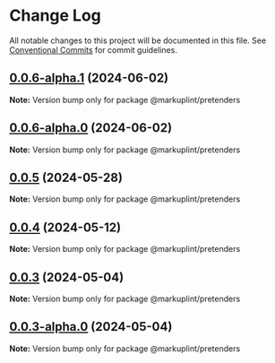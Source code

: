 # Change Log

All notable changes to this project will be documented in this file.
See [Conventional Commits](https://conventionalcommits.org) for commit guidelines.

## [0.0.6-alpha.1](https://github.com/markuplint/markuplint/compare/@markuplint/pretenders@0.0.6-alpha.0...@markuplint/pretenders@0.0.6-alpha.1) (2024-06-02)

**Note:** Version bump only for package @markuplint/pretenders





## [0.0.6-alpha.0](https://github.com/markuplint/markuplint/compare/@markuplint/pretenders@0.0.5...@markuplint/pretenders@0.0.6-alpha.0) (2024-06-02)

**Note:** Version bump only for package @markuplint/pretenders

## [0.0.5](https://github.com/markuplint/markuplint/compare/@markuplint/pretenders@0.0.4...@markuplint/pretenders@0.0.5) (2024-05-28)

**Note:** Version bump only for package @markuplint/pretenders

## [0.0.4](https://github.com/markuplint/markuplint/compare/@markuplint/pretenders@0.0.3...@markuplint/pretenders@0.0.4) (2024-05-12)

**Note:** Version bump only for package @markuplint/pretenders

## [0.0.3](https://github.com/markuplint/markuplint/compare/@markuplint/pretenders@0.0.3-alpha.0...@markuplint/pretenders@0.0.3) (2024-05-04)

**Note:** Version bump only for package @markuplint/pretenders

## [0.0.3-alpha.0](https://github.com/markuplint/markuplint/compare/@markuplint/pretenders@0.0.2...@markuplint/pretenders@0.0.3-alpha.0) (2024-05-04)

**Note:** Version bump only for package @markuplint/pretenders
